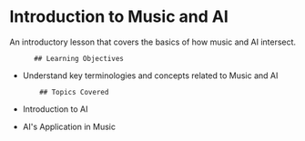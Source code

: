 # Introduction to Music and AI

An introductory lesson that covers the basics of how music and AI intersect.


          ## Learning Objectives
- Understand key terminologies and concepts related to Music and AI


          ## Topics Covered
- Introduction to AI
- AI's Application in Music